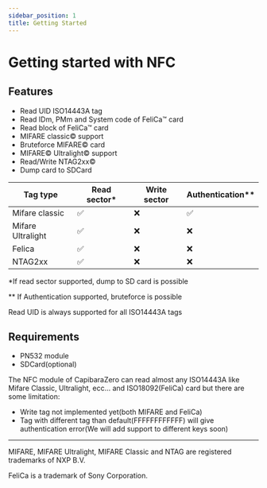 ```yaml
---
sidebar_position: 1
title: Getting Started
---
```


# Getting started with NFC

## Features

- Read UID ISO14443A tag
- Read IDm, PMm and System code of FeliCa™ card
- Read block of FeliCa™ card
- MIFARE classic© support
- Bruteforce MIFARE© card
- MIFARE© Ultralight© support
- Read/Write NTAG2xx©
- Dump card to SDCard


|      Tag type     |    Read sector*    |    Write sector    |   Authentication** | 
| ----------------- | ------------------ | ------------------ | ------------------ |
| Mifare classic    | :white_check_mark: | :x: | :white_check_mark: |
| Mifare Ultralight | :white_check_mark: | :x: | :x:                |
| Felica            | :white_check_mark: | :x: | :x:                |
| NTAG2xx           | :white_check_mark: | :x: | :x:                |

*If read sector supported, dump to SD card is possible

** If Authentication supported, bruteforce is possible

Read UID is always supported for all ISO14443A tags

## Requirements

- PN532 module
- SDCard(optional)

The NFC module of CapibaraZero can read almost any ISO14443A like Mifare Classic, Ultralight, ecc... and ISO18092(FeliCa) card but there are some limitation: 

- Write tag not implemented yet(both MIFARE and FeliCa)
- Tag with different tag than default(FFFFFFFFFFFF) will give authentication error(We will add support to different keys soon)

<hr />
MIFARE, MIFARE Ultralight, MIFARE Classic and NTAG are registered trademarks of NXP B.V.

FeliCa is a trademark of Sony Corporation.


